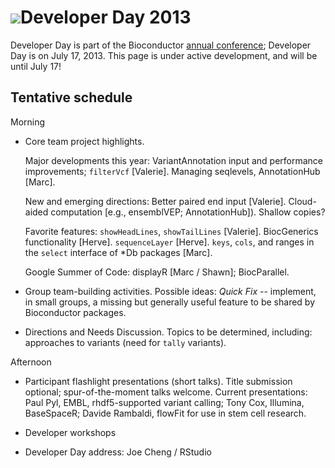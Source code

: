 # ![](/images/icons/magnifier.gif)Developer Day 2013

Developer Day is part of the Bioconductor
[annual conference](/bioc2013); Developer Day is on July 17,
2013. This page is under active development, and will be until July
17!

## Tentative schedule

Morning

- Core team project highlights.

  Major developments this year: VariantAnnotation input and
  performance improvements; `filterVcf` [Valerie]. Managing seqlevels,
  AnnotationHub [Marc].
  
  New and emerging directions: Better paired end input [Valerie].
  Cloud-aided computation [e.g., ensemblVEP; AnnotationHub]). Shallow
  copies?
  
  Favorite features: `showHeadLines`, `showTailLines`
  [Valerie]. BiocGenerics functionality [Herve]. `sequenceLayer`
  [Herve]. `keys`, `cols`, and ranges in the `select` interface of
  *Db packages [Marc].
  
  Google Summer of Code: displayR [Marc / Shawn]; BiocParallel.

- Group team-building activities. Possible ideas: _Quick Fix_ --
  implement, in small groups, a missing but generally useful feature
  to be shared by Bioconductor packages.

- Directions and Needs Discussion. Topics to be determined, including:
  approaches to variants (need for `tally` variants).

Afternoon

- Participant flashlight presentations (short talks). Title submission
  optional; spur-of-the-moment talks welcome. Current presentations:
  Paul Pyl, EMBL, rhdf5-supported variant calling; Tony Cox, Illumina,
  BaseSpaceR; Davide Rambaldi, flowFit for use in stem cell research.

- Developer workshops

- Developer Day address: Joe Cheng / RStudio
